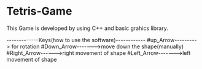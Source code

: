 # Tetris-Game
This Game is developed by using C++ and basic grahics library.

-------------Keys(how to use the software)------------ 
#up_Arrow---------> for rotation
#Down_Arrow------->move down the shape(manually)
#Right_Arrow------>right movement of shape
#Left_Arrow------->left movement of shape

